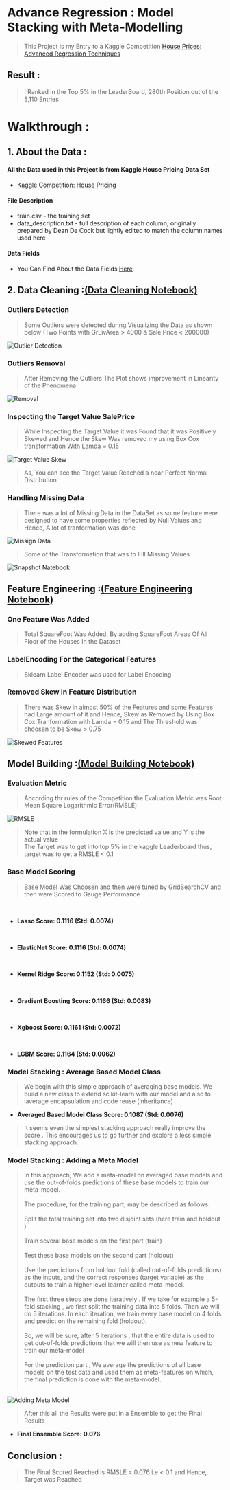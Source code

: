 # Advance Regression : Model Stacking with Meta-Modelling
> This Project is my Entry to a Kaggle Competition [House Prices: Advanced Regression Techniques](https://www.kaggle.com/c/house-prices-advanced-regression-techniques)

## Result : 
> I Ranked in the Top 5% in the LeaderBoard, 280th Position out of the 5,110 Entries

# Walkthrough :

## 1. About the Data :

#### All the Data used in this Project is from Kaggle House Pricing Data Set

- [Kaggle Competition: House Pricing](https://www.kaggle.com/c/house-prices-advanced-regression-techniques/data)

#### File Description 

- train.csv - the training set
- data_description.txt - full description of each column, originally prepared by Dean De Cock but lightly edited to match the column names used here

#### Data Fields

- You Can Find About the Data Fields [Here](https://github.com/ITrustNumbers/Advance_Regression_Model_Stacking_Kaggle/tree/master/Original_DataSet)

## 2. Data Cleaning :[(Data Cleaning Notebook)](https://github.com/ITrustNumbers/Advance_Regression_Model_Stacking_Kaggle/blob/master/Data%20Cleaning.ipynb)

### Outliers Detection 

> Some Outliers were detected during Visualizing the Data as shown below (Two Points with GrLivArea > 4000 & Sale Price < 200000)

![Outlier Detection](https://github.com/ITrustNumbers/Advance_Regression_Model_Stacking_Kaggle/blob/master/Visualizations/Checking_Outliers.png)

### Outliers Removal

> After Removing the Outliers The Plot shows improvement in Linearity of the Phenomena

![Removal](https://github.com/ITrustNumbers/Advance_Regression_Model_Stacking_Kaggle/blob/master/Visualizations/Removed_Outliers.png)

### Inspecting the Target Value SalePrice 

> While Inspecting the Target Value it was Found that it was Positively Skewed and Hence the Skew Was removed my using Box Cox transformation With Lamda = 0.15

![Target Value Skew](https://github.com/ITrustNumbers/Advance_Regression_Model_Stacking_Kaggle/blob/master/Visualizations/TargetValue_Skew.png)

> As, You can see the Target Value Reached a near Perfect Normal Distribution

### Handling Missing Data 

> There was a lot of Missing Data in the DataSet as some feature were designed to have some properties reflected by Null Values and Hence, A lot of tranformation was done

![Missign Data](https://github.com/ITrustNumbers/Advance_Regression_Model_Stacking_Kaggle/blob/master/Visualizations/MissingData_Percentage.png)

> Some of the Transformation that was to Fill Missing Values 

![Snapshot Natebook](https://github.com/ITrustNumbers/Advance_Regression_Model_Stacking_Kaggle/blob/master/_Images/Fill_MissingValues.PNG)

## Feature Engineering :[(Feature Engineering Notebook)](https://github.com/ITrustNumbers/Advance_Regression_Model_Stacking_Kaggle/blob/master/Feature%20Engineering.ipynb)

### One Feature Was Added

> Total SquareFoot Was Added, By adding SquareFoot Areas Of All Floor of the Houses In the Dataset

### LabelEncoding For the Categorical Features

> Sklearn Label Encoder was used for Label Encoding

### Removed Skew in Feature Distribution

> There was Skew in almost 50% of the Features and some Features had Large amount of it and Hence, Skew as Removed by Using Box Cox Tranformation with Lamda = 0.15 and The Threshold was choosen to be Skew > 0.75

![Skewed Features](https://github.com/ITrustNumbers/Advance_Regression_Model_Stacking_Kaggle/blob/master/_Images/Skewed_Feat.png)

## Model Building :[(Model Building Notebook)](https://github.com/ITrustNumbers/Advance_Regression_Model_Stacking_Kaggle/blob/master/Model%20Building.ipynb)

### Evaluation Metric

> According thr rules of the Competition the Evaluation Metric was Root Mean Square Logarithmic Error(RMSLE)

![RMSLE](https://github.com/ITrustNumbers/Advance_Regression_Model_Stacking_Kaggle/blob/master/_Images/RMSLE.png)

> Note that in the formulation X is the predicted value and Y is the actual value <br />
The Target was to get into top 5% in the kaggle Leaderboard thus, target was to get a RMSLE < 0.1

### Base Model Scoring
> Base Model Was Choosen and then were tuned by GridSearchCV and then were Scored to Gauge Performance 
<br />

- **Lasso Score: 0.1116 (Std: 0.0074)** 
<br />

- **ElasticNet Score: 0.1116 (Std: 0.0074)**
<br />

- **Kernel Ridge Score: 0.1152 (Std: 0.0075)**
<br />

- **Gradient Boosting Score: 0.1166 (Std: 0.0083)**
<br />

- **Xgboost Score: 0.1161 (Std: 0.0072)**
<br />

- **LGBM Score: 0.1164 (Std: 0.0062)**

### Model Stacking : Average Based Model Class

> We begin with this simple approach of averaging base models. We build a new class to extend scikit-learn with our model and also to laverage encapsulation and code reuse (inheritance)

- **Averaged Based Model Class Score: 0.1087 (Std: 0.0076)**

> It seems even the simplest stacking approach really improve the score . This encourages us to go further and explore a less simple stacking approach.

### Model Stacking : Adding a Meta Model

> In this approach, We add a meta-model on averaged base models and use the out-of-folds predictions of these base models to train our meta-model.<br><br>
The procedure, for the training part, may be described as follows:<br><br>
Split the total training set into two disjoint sets (here train and holdout )<br><br>
Train several base models on the first part (train)<br><br>
Test these base models on the second part (holdout)<br><br>
Use the predictions from holdout fold (called out-of-folds predictions) as the inputs, and the correct responses (target variable) as the outputs to train a higher level learner called meta-model.<br><br>
The first three steps are done iteratively . If we take for example a 5-fold stacking , we first split the training data into 5 folds. Then we will do 5 iterations. In each iteration, we train every base model on 4 folds and predict on the remaining fold (holdout).<br><br>
So, we will be sure, after 5 iterations , that the entire data is used to get out-of-folds predictions that we will then use as new feature to train our meta-model<br><br>
For the prediction part , We average the predictions of all base models on the test data and used them as meta-features on which, the final prediction is done with the meta-model.<br><br>

![Adding Meta Model](https://github.com/ITrustNumbers/Advance_Regression_Model_Stacking_Kaggle/blob/master/_Images/Meta-Model.jpg)

> After this all the Results were put in a Ensemble to get the Final Results

- **Final Ensemble Score: 0.076**

## Conclusion :

> The Final Scored Reached is RMSLE = 0.076 i.e < 0.1 and Hence, Target was Reached
